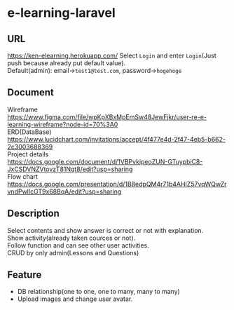 # e-learning-laravel

## URL
https://ken-elearning.herokuapp.com/
Select `Login` and enter `Login`(Just push because already put default value).  
Default(admin): email->`test1@test.com`, password->`hogehoge`  

## Document
Wireframe  
https://www.figma.com/file/wpKpXBxMpEmSw48JewFjkr/user-re-e-learning-wireframe?node-id=70%3A0  
ERD(DataBase)  
https://www.lucidchart.com/invitations/accept/4f477e4d-2f47-4eb5-b662-2c3003688369  
Project details  
https://docs.google.com/document/d/1VBPvkipeoZUN-GTuypbiC8-JxCSDVNZVtovzT81Nqt8/edit?usp=sharing  
Flow chart  
https://docs.google.com/presentation/d/1B8edpQM4r71b4AHIZ57vqWQwZrvndPwlIcGT9x68BqA/edit?usp=sharing  


## Description
Select contents and show answer is correct or not with explanation.  
Show activity(already taken cources or not).  
Follow function and can see other user activities.  
CRUD by only admin(Lessons and Questions)

## Feature
- DB relationship(one to one, one to many, many to many)  
- Upload images and change user avatar.  
